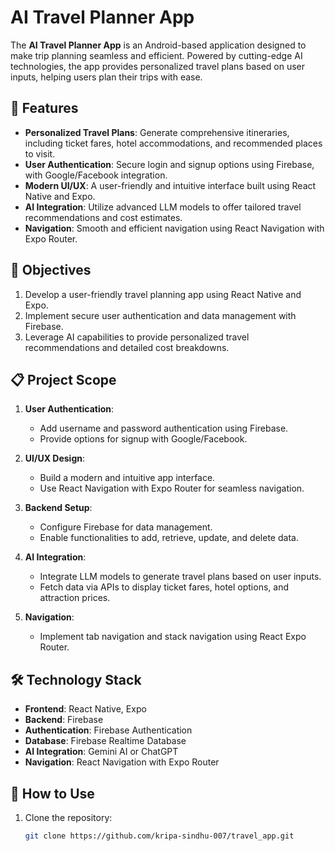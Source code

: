 # AI Travel Planner App

The **AI Travel Planner App** is an Android-based application designed to make trip planning seamless and efficient. Powered by cutting-edge AI technologies, the app provides personalized travel plans based on user inputs, helping users plan their trips with ease.

## 📌 Features

- **Personalized Travel Plans**: Generate comprehensive itineraries, including ticket fares, hotel accommodations, and recommended places to visit.
- **User Authentication**: Secure login and signup options using Firebase, with Google/Facebook integration.
- **Modern UI/UX**: A user-friendly and intuitive interface built using React Native and Expo.
- **AI Integration**: Utilize advanced LLM models to offer tailored travel recommendations and cost estimates.
- **Navigation**: Smooth and efficient navigation using React Navigation with Expo Router.

## 🎯 Objectives

1. Develop a user-friendly travel planning app using React Native and Expo.
2. Implement secure user authentication and data management with Firebase.
3. Leverage AI capabilities to provide personalized travel recommendations and detailed cost breakdowns.

## 📋 Project Scope

1. **User Authentication**:
   - Add username and password authentication using Firebase.
   - Provide options for signup with Google/Facebook.

2. **UI/UX Design**:
   - Build a modern and intuitive app interface.
   - Use React Navigation with Expo Router for seamless navigation.

3. **Backend Setup**:
   - Configure Firebase for data management.
   - Enable functionalities to add, retrieve, update, and delete data.

4. **AI Integration**:
   - Integrate LLM models to generate travel plans based on user inputs.
   - Fetch data via APIs to display ticket fares, hotel options, and attraction prices.

5. **Navigation**:
   - Implement tab navigation and stack navigation using React Expo Router.

## 🛠️ Technology Stack

- **Frontend**: React Native, Expo
- **Backend**: Firebase
- **Authentication**: Firebase Authentication
- **Database**: Firebase Realtime Database
- **AI Integration**: Gemini AI or ChatGPT
- **Navigation**: React Navigation with Expo Router

## 🚀 How to Use

1. Clone the repository:
   ```bash
   git clone https://github.com/kripa-sindhu-007/travel_app.git
